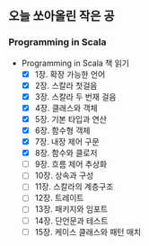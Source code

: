 ## 오늘 쏘아올린 작은 공

### Programming in Scala
- Programming in Scala 책 읽기
  - [X] 1장. 확장 가능한 언어
  - [X] 2장. 스칼라 첫걸음
  - [X] 3장. 스칼라 두 번재 걸음
  - [X] 4장. 클래스와 객체
  - [X] 5장. 기본 타입과 연산
  - [X] 6장. 함수형 객체
  - [X] 7장. 내장 제어 구문
  - [X] 8장. 함수와 클로저
  - [ ] 9장. 흐름 제어 추상화
  - [ ] 10장. 상속과 구성
  - [ ] 11장. 스칼라의 계층구조
  - [ ] 12장. 트레이트
  - [ ] 13장. 패키지와 임포트
  - [ ] 14장. 단언문과 테스트
  - [ ] 15장. 케이스 클래스와 패턴 매치
